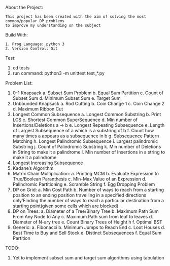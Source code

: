 About the Project:

    This project has been created with the aim of solving the most common/popular DP problems
    to improve my understanding on the subject


Build With: 

    1. Prog Language: python 3
    2. Version Control: Git

Test:
1. cd tests
2. run command: python3 -m unittest test_*.py

Problem List:
1. 0-1 Knapsack
    a. Subset Sum Problem
    b. Equal Sum Partition
    c. Count of Subset Sum
    d. Minimum Subset Sum
    e. Target Sum
2. Unbounded Knapsack
    a. Rod Cutting
    b. Coin Change 1
    c. Coin Change 2
    d. Maximum Ribbon Cut
3. Longest Common Subsequence
    a. Longest Common Substring
    b. Print LCS
    c. Shortest Common SuperSequence
    d. Min number of Insertions/Deletions a -> b
    e. Longest Repeating Subsequence
    e. Length of Largest Subsequence of a which is a substring of b
    f. Count how many times a appears as a subsequence in b
    g. Subsequence Pattern Matching
    h. Longest Palindromic Subsequence
    i. Largest palindromic Substring
    j. Count of Palindromic Substring
    k. Min number of Deletions in String to make it a palindrome
    l. Min number of Insertions in a string to make it a palindrome
4. Longest Increasing Subsequence
5. Kadane’s Algorithm
6. Matrix Chain Multiplication:
    a. Printing MCM
    b. Evaluate Expression to True/Boolean Paranthesis
    c. Min-Max Value of an Expression
    d. Palindromic Partitioning
    e. Scramble String
    f. Egg Dropping Problem
7. DP on Grid:
    a. Min Cost Path
    b. Number of ways to reach from a starting position to an ending position travelling in a specified directions only’Finding the number of ways to reach a particular destination from a starting point(given some cells which are blocked)
8. DP on Trees:
    a. Diameter of a Tree/Binary Tree
    b. Maximum Path Sum From Any Node to Any
    c. Maximum Path sum from leaf to leaves
    d. Diameter of N-ary tree
    e. Count Binary Trees of Height h
    f. Optimal BST
9. Generic:
    a. Fibonacci
    b. Minimum Jumps to Reach End
    c. Loot Houses
    d. Best Time to Buy and Sell Stock
    e. Distinct Subsequences
    f. Equal Sum Partition
   
TODO:
1. Yet to implement subset sum and target sum algorithms using tabulation